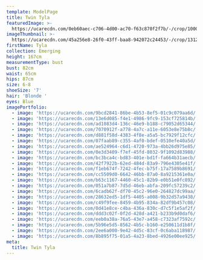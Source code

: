 ```yaml
---
template: ModelPage
title: Twin Tyla
featuredImage: >-
  https://ucarecdn.com/0eb60aec-c706-4d00-ac70-f63c870f2f7b/-/crop/1000x428/0,0/-/preview/
imageThumbnail: >-
  https://ucarecdn.com/45a256e8-26f0-43ff-baa8-942072c24453/-/crop/1312x1783/137,0/-/preview/
firstName: Tyla
collection: Emerging
height: 167cm
measurementType: bust
bust: 82cm
waist: 65cm
hips: 87cm
size: 6-8
shoeSize: '7'
hair: 'Blonde '
eyes: Blue
imagePortfolio:
  - image: 'https://ucarecdn.com/9bcd2841-86be-4b53-8ef5-01c9c079aa6d/'
  - image: 'https://ucarecdn.com/13e6d085-f4e1-4986-9fc9-153cf725814b/'
  - image: 'https://ucarecdn.com/ad1083d4-136c-46e9-b188-c79052d65344/'
  - image: 'https://ucarecdn.com/7070912f-a778-4a7c-a11e-6053e8e75b8c/'
  - image: 'https://ucarecdn.com/d881f58d-4383-4f8e-a5a5-bc7929f12cfc/'
  - image: 'https://ucarecdn.com/07faab89-c355-4af0-bdef-0510efe40a5d/'
  - image: 'https://ucarecdn.com/ae524964-c6d1-4720-973a-4bb26d975e85/'
  - image: 'https://ucarecdn.com/0e3d3409-f7ef-45fd-8032-9f1092d83988/'
  - image: 'https://ucarecdn.com/bc3bca4c-bd83-401e-bd1f-fa664b31aecb/'
  - image: 'https://ucarecdn.com/42f7922b-62ed-484d-83a9-796e4305e41f/'
  - image: 'https://ucarecdn.com/f1eb674f-7242-4fec-b75f-17a7589b8691/'
  - image: 'https://ucarecdn.com/cc5509d0-6642-46bb-87a0-8a9215361e0a/'
  - image: 'https://ucarecdn.com/b63c1167-4460-45c1-82b9-e0b51e0fc892/'
  - image: 'https://ucarecdn.com/051a7b87-7d5d-46eb-abfa-209fc57239c2/'
  - image: 'https://ucarecdn.com/6cadb62f-df70-45c2-96e0-264827dc99aa/'
  - image: 'https://ucarecdn.com/28632ed5-1df5-4405-a008-9b32d57a9438/'
  - image: 'https://ucarecdn.com/c49f9fee-8459-4b95-834a-82df9b457c08/'
  - image: 'https://ucarecdn.com/0d41e8ce-c4ba-436a-830c-d7c5f1e5af2f/'
  - image: 'https://ucarecdn.com/ddd3c02f-0f2d-428d-a421-b233b9d0daf6/'
  - image: 'https://ucarecdn.com/eeb0a38a-76a5-43e7-a458-c7323af7592c/'
  - image: 'https://ucarecdn.com/5b96e5d5-8562-4b5c-b160-e250611d1b8f/'
  - image: 'https://ucarecdn.com/2ee6a000-9e42-4d5c-83cf-0c6aba118987/'
  - image: 'https://ucarecdn.com/8b895f75-01a5-4a23-8bed-4926e00ee925/'
meta:
  title: Twin Tyla
---
```


